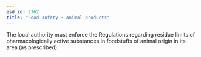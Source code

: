 ```yaml
---
esd_id: 2762
title: "Food safety - animal products"
---
```


The local authority must enforce the Regulations regarding residue limits of pharmacologically active substances in foodstuffs of animal origin in its area (as prescribed).


